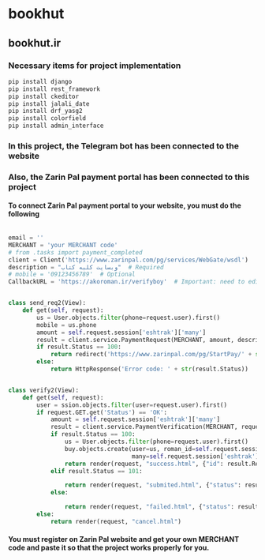 # bookhut
## bookhut.ir
### Necessary items for project implementation

```bash
pip install django
pip install rest_framework
pip install ckeditor
pip install jalali_date
pip install drf_yasg2
pip install colorfield
pip install admin_interface
```

### In this project, the Telegram bot has been connected to the website


### Also, the Zarin Pal payment portal has been connected to this project


#### To connect Zarin Pal payment portal to your website, you must do the following

```python

email = ''
MERCHANT = 'your MERCHANT code'
# from .tasks import payment_completed
client = Client('https://www.zarinpal.com/pg/services/WebGate/wsdl')
description = "وبسایت کلبه کتاب"  # Required
# mobile = '09123456789'  # Optional
CallbackURL = 'https://akoroman.ir/verifyboy'  # Important: need to edit for realy server.


class send_req2(View):
    def get(self, request):
        us = User.objects.filter(phone=request.user).first()
        mobile = us.phone
        amount = self.request.session['eshtrak']['many']
        result = client.service.PaymentRequest(MERCHANT, amount, description, email, mobile, CallbackURL)
        if result.Status == 100:
            return redirect('https://www.zarinpal.com/pg/StartPay/' + str(result.Authority))
        else:
            return HttpResponse('Error code: ' + str(result.Status))


class verify2(View):
    def get(self, request):
        user = ssion.objects.filter(user=request.user).first()
        if request.GET.get('Status') == 'OK':
            amount = self.request.session['eshtrak']['many']
            result = client.service.PaymentVerification(MERCHANT, request.GET['Authority'], amount)
            if result.Status == 100:
                us = User.objects.filter(phone=request.user).first()
                buy.objects.create(user=us, roman_id=self.request.session['eshtrak']['title'],
                                   many=self.request.session['eshtrak']['many'])
                return render(request, "success.html", {"id": result.RefID})
            elif result.Status == 101:

                return render(request, "submited.html", {"status": result.Status})
            else:

                return render(request, "failed.html", {"status": result.Status})
        else:
            return render(request, "cancel.html")

```

#### You must register on Zarin Pal website and get your own MERCHANT code and paste it so that the project works properly for you.

